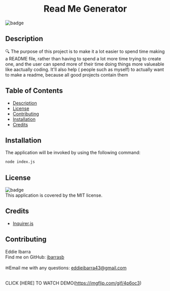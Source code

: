 
<h1 align="center">Read Me Generator</h1>
  
![badge](https://img.shields.io/badge/license-MIT-brightgreen)<br />
## Description
🔍 The purpose of this project is to make it a lot easier to spend time making a README file, rather than having to spend a lot more time trying to create one, and the user can spend more of their time doing things more valueable like aactually coding. It'll also help ( people such as myself) to actually want to make a readme, because all good projects contain them
## Table of Contents
- [Description](#description)
- [License](#license)
- [Contributing](#contributing)
- [Installation](#installation)
- [Credits](#credits)
## Installation
The application will be invoked by using the following command:
```bash
node index.js
```
## License
![badge](https://img.shields.io/badge/license-MIT-brightgreen)
<br />
This application is covered by the MIT license. 
## Credits
* [Inquirer.js](https://www.npmjs.com/package/inquirer)

## Contributing
Eddie Ibarra
<br />
 Find me on GitHub: [ibarrasb](https://github.com/ibarrasb)<br />
<br />
✉Email me with any questions: eddieibarra43@gmail.com<br /><br />


CLICK [HERE] TO WATCH DEMO(https://imgflip.com/gif/4p6oc3)
    
